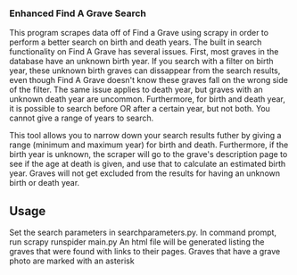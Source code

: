 ### Enhanced Find A Grave Search

This program scrapes data off of Find a Grave using scrapy in order to perform a better search on birth and death years. The built in search functionality on Find A Grave has several issues. First, most graves in the database have an unknown birth year. If you search with a filter on birth year, these unknown birth graves can dissappear from the search results, even though Find A Grave doesn't know these graves fall on the wrong side of the filter. The same issue applies to death year, but graves with an unknown death year are uncommon. Furthermore, for birth and death year, it is possible to search before OR after a certain year, but not both. You cannot give a range of years to search.

This tool allows you to narrow down your search results futher by giving a range (minimum and maximum year) for birth and death. Furthermore, if the birth year is unknown, the scraper will go to the grave's description page to see if the age at death is given, and use that to calculate an estimated birth year. Graves will not get excluded from the results for having an unknown birth or death year.

## Usage

Set the search parameters in searchparameters.py. In command prompt, run scrapy runspider main.py
An html file will be generated listing the graves that were found with links to their pages. Graves that have a grave photo are marked with an asterisk